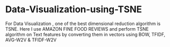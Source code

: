 # Data-Visualization-using-TSNE
For Data Visualization , one of the best dimensional reduction algorithm is TSNE. Here I use AMAZON FINE FOOD REVIEWS and perform TSNE algorithm on Text features by converting them in vectors using BOW, TFIDF, AVG-W2V &amp; TFIDF-W2V
